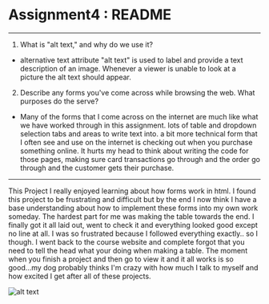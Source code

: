 # Assignment4 : README
***
1. What is "alt text," and why do we use it?
 * alternative text attribute "alt text" is used to label and provide a text description of an image. Whenever a viewer is unable to look at a picture the alt text should appear.

2. Describe any forms you've come across while browsing the web. What purposes do the serve?
 * Many of the forms that I come across on the internet are much like what we have worked through in this assignment. lots of table and dropdown selection tabs and areas to write text into. a bit more technical form that I often see and use on the internet is checking out when you purchase something online. It hurts my head to think about writing the code for those pages, making sure card transactions go through and the order go through and the customer gets their purchase.

***
This Project I really enjoyed learning about how forms work in html. I found this project to be frustrating and difficult but by the end I now think I have a base understanding about how to implement these forms into my own work someday. The hardest part for me was making the table towards the end. I finally got it all laid out, went to check it and everything looked good except no line at all. I was so frustrated because I followed everything exactly.. so I though. I went back to the course website and complete forgot that you need to tell the head what your doing when making a table. The moment when you finish a project and then go to view it and it all works is so good...my dog  probably thinks I'm crazy with how much I talk to myself and how excited I get after all of these projects. 

![alt text](https://karmendb.github.io/web-dev-hw/Assignment-4/Images/Screenshot%20(4).png)
